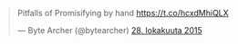 <blockquote class="twitter-tweet" lang="fi"><p lang="en" dir="ltr">Pitfalls of Promisifying by hand <a href="https://t.co/hcxdMhiQLX">https://t.co/hcxdMhiQLX</a></p>&mdash; Byte Archer (@bytearcher) <a href="https://twitter.com/bytearcher/status/659426808740380672">28. lokakuuta 2015</a></blockquote>
<script async src="//platform.twitter.com/widgets.js" charset="utf-8"></script>
